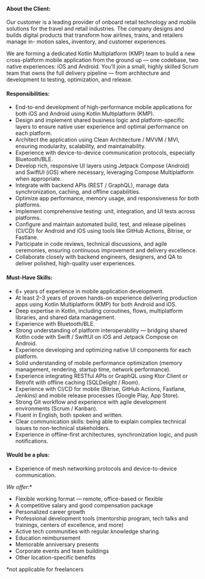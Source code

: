 #### **About the Client:**

Our customer is a leading provider of onboard retail technology and mobile
solutions for the travel and retail industries. The company designs and builds
digital products that transform how airlines, trains, and retailers manage in-
motion sales, inventory, and customer experiences.

We are forming a dedicated Kotlin Multiplatform (KMP) team to build a new
cross-platform mobile application from the ground up — one codebase, two
native experiences: iOS and Android. You’ll join a small, highly skilled Scrum
team that owns the full delivery pipeline — from architecture and development
to testing, optimization, and release.

#### **Responsibilities:**

  * End-to-end development of high-performance mobile applications for both iOS and Android using Kotlin Multiplatform (KMP).
  * Design and implement shared business logic and platform-specific layers to ensure native user experience and optimal performance on each platform.
  * Architect the application using Clean Architecture / MVVM / MVI, ensuring modularity, scalability, and maintainability.
  * Experience with device-to-device communication protocols, especially Bluetooth/BLE.
  * Develop rich, responsive UI layers using Jetpack Compose (Android) and SwiftUI (iOS) where necessary, leveraging Compose Multiplatform when appropriate.
  * Integrate with backend APIs (REST / GraphQL), manage data synchronization, caching, and offline capabilities.
  * Optimize app performance, memory usage, and responsiveness for both platforms.
  * Implement comprehensive testing: unit, integration, and UI tests across platforms.
  * Configure and maintain automated build, test, and release pipelines (CI/CD) for Android and iOS using tools like GitHub Actions, Bitrise, or Fastlane.
  * Participate in code reviews, technical discussions, and agile ceremonies, ensuring continuous improvement and delivery excellence.
  * Collaborate closely with backend engineers, designers, and QA to deliver polished, high-quality user experiences.

#### **Must-Have Skills:**

  * 6+ years of experience in mobile application development.
  * At least 2–3 years of proven hands-on experience delivering production apps using Kotlin Multiplatform (KMP) for both Android and iOS.
  * Deep expertise in Kotlin, including coroutines, flows, multiplatform libraries, and shared data management.
  * Experience with Bluetooth/BLE.
  * Strong understanding of platform interoperability — bridging shared Kotlin code with Swift / SwiftUI on iOS and Jetpack Compose on Android.
  * Experience developing and optimizing native UI components for each platform.
  * Solid understanding of mobile performance optimization (memory management, rendering, startup time, network performance).
  * Experience integrating RESTful APIs or GraphQL using Ktor Client or Retrofit with offline caching (SQLDelight / Room).
  * Experience with CI/CD for mobile (Bitrise, GitHub Actions, Fastlane, Jenkins) and mobile release processes (Google Play, App Store).
  * Strong Git workflow and experience with agile development environments (Scrum / Kanban).
  * Fluent in English, both spoken and written.
  * Clear communication skills: being able to explain complex technical issues to non-technical stakeholders.
  * Experience in offline-first architectures, synchronization logic, and push notifications.

#### **Would be a plus:**

  * Experience of mesh networking protocols and device-to-device communication.

**We offer*:**

  * Flexible working format — remote, office-based or flexible
  * A competitive salary and good compensation package
  * Personalized career growth
  * Professional development tools (mentorship program, tech talks and trainings, centers of excellence, and more)
  * Active tech communities with regular knowledge sharing
  * Education reimbursement
  * Memorable anniversary presents
  * Corporate events and team buildings
  * Other location-specific benefits

*not applicable for freelancers